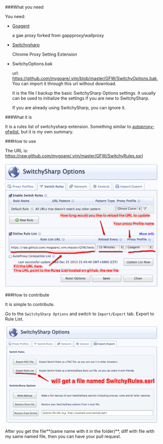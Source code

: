 ###What you need

You need:

* [Goagent](https://code.google.com/p/goagent/)

    a gae proxy forked from gappproxy/wallproxy

* [Switchysharp](https://code.google.com/p/switchysharp/)

    Chrome Proxy Setting Extension

* SwitchyOptions.bak

    url: https://github.com/mygoare/.vim/blob/master/GFW/SwitchyOptions.bak, You can import it through this url without download.

    It is the file I backup the basic SwitchySharp Options settings. It usually can be used to initialize the settings if you are new to SwitchySharp.

    If you are already using SwitchySharp, you can ignore it.

###What it is

It is a rules list of switchysharp extension. Something similar to [autoproxy-gfwlist](https://code.google.com/p/autoproxy-gfwlist/), but it is my own summary.

###How to use

The URL is: https://raw.github.com/mygoare/.vim/master/GFW/SwitchyRules.ssrl

![fill switchy rules list url](./fill_switchyrules.png)

###How to contribute

It is simple to contribute.

Go to the `SwitchySharp Options` and switch to `Import/Export` tab. Export to Rule List.

![export switchy rules list](./export_switchyrules.png)

After you get the file**\(same name with it in the folder\)**, diff with file with my same named file, then you can have your pull request.
